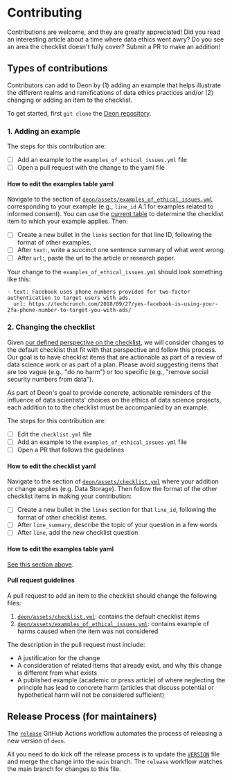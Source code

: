 # Contributing

Contributions are welcome, and they are greatly appreciated! Did you read an interesting article about a time where data ethics went awry? Do you see an area the checklist doesn't fully cover? Submit a PR to make an addition!

## Types of contributions

Contributors can add to Deon by (1) adding an example that helps illustrate the different realms and ramifications of data ethics practices and/or (2) changing or adding an item to the checklist.

To get started, first `git clone` the [Deon repository](https://github.com/drivendataorg/deon/). 

### 1. Adding an example

The steps for this contribution are:
- [ ] Add an example to the `examples_of_ethical_issues.yml` file
- [ ] Open a pull request with the change to the yaml file

#### How to edit the examples table yaml

Navigate to the section of [`deon/assets/examples_of_ethical_issues.yml`](https://github.com/drivendataorg/deon/blob/main/deon/assets/examples_of_ethical_issues.yml) corresponding to your example (e.g., `line_id` A.1 for examples related to informed consent). You can use the [current table](https://deon.drivendata.org/examples/) to determine the checklist item to which your example applies. Then:

- [ ] Create a new bullet in the `links` section for that line ID, following the format of other examples.
- [ ] After `text`:, write a succinct one sentence summary of what went wrong.
- [ ] After `url`:, paste the url to the article or research paper.

Your change to the `examples_of_ethical_issues.yml` should look something like this:

```
- text: Facebook uses phone numbers provided for two-factor authentication to target users with ads.
  url: https://techcrunch.com/2018/09/27/yes-facebook-is-using-your-2fa-phone-number-to-target-you-with-ads/
```

### 2. Changing the checklist

Given [our defined perspective on the checklist](#background-and-perspective), we will consider changes to the default checklist that fit with that perspective and follow this process. Our goal is to have checklist items that are actionable as part of a review of data science work or as part of a plan. Please avoid suggesting items that are too vague (e.g., "do no harm") or too specific (e.g., "remove social security numbers from data").

As part of Deon's goal to provide concrete, actionable reminders of the influence of data scientists' choices on the ethics of data science projects, each addition to to the checklist must be accompanied by an example.

The steps for this contribution are:
- [ ] Edit the `checklist.yml` file
- [ ] Add an example to the `examples_of_ethical_issues.yml` file
- [ ] Open a PR that follows the guidelines

#### How to edit the checklist yaml

Navigate to the section of [`deon/assets/checklist.yml`](https://github.com/drivendataorg/deon/blob/main/deon/assets/checklist.yml) where your addition or change applies (e.g. Data Storage). Then follow the format of the other checklist items in making your contribution:

- [ ] Create a new bullet in the `lines` section for that `line_id`, following the format of other checklist items.
- [ ] After `line_summary`, describe the topic of your question in a few words
- [ ] After `line`, add the new checklist question

#### How to edit the examples table yaml

[See this section above](#how-to-edit-the-examples-table-yaml).

#### Pull request guidelines

 A pull request to add an item to the checklist should change the following files:

  1. [`deon/assets/checklist.yml`](https://github.com/drivendataorg/deon/blob/main/deon/assets/checklist.yml): contains the default checklist items
  2. [`deon/assets/examples_of_ethical_issues.yml`](https://github.com/drivendataorg/deon/blob/main/deon/assets/examples_of_ethical_issues.yml): contains example of harms caused when the item was not considered

The description in the pull request must include:
  - A justification for the change
  - A consideration of related items that already exist, and why this change is different from what exists
  - A published example (academic or press article) of where neglecting the principle has lead to concrete harm (articles that discuss potential or hypothetical harm will not be considered sufficient)

## Release Process (for maintainers)

The [`release`](https://github.com/drivendataorg/deon/blob/main/.github/workflows/release.yml) GitHub Actions workflow automates the process of releasing a new version of `deon`.

All you need to do kick off the release process is to update the [`VERSION`](https://github.com/drivendataorg/deon/blob/main/VERSION) file and merge the change into the `main` branch. The `release` workflow watches the main branch for changes to this file.
